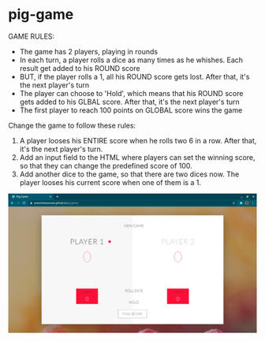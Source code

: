 # pig-game
GAME RULES:

- The game has 2 players, playing in rounds
- In each turn, a player rolls a dice as many times as he whishes. Each result get added to his ROUND score
- BUT, if the player rolls a 1, all his ROUND score gets lost. After that, it's the next player's turn
- The player can choose to 'Hold', which means that his ROUND score gets added to his GLBAL score. After that, it's the next player's turn
- The first player to reach 100 points on GLOBAL score wins the game


Change the game to follow these rules:

1. A player looses his ENTIRE score when he rolls two 6 in a row. After that, it's the next player's turn.
2. Add an input field to the HTML where players can set the winning score, so that they can change the predefined 
score of 100.
3. Add another dice to the game, so that there are two dices now. The player looses his current score when one of them is a 1.

<img align = center src = "ss.png" alt = "Game Page">